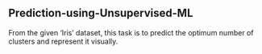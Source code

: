 ## Prediction-using-Unsupervised-ML

From the given ‘Iris’ dataset, this task is to predict the optimum number of clusters and represent it visually.
